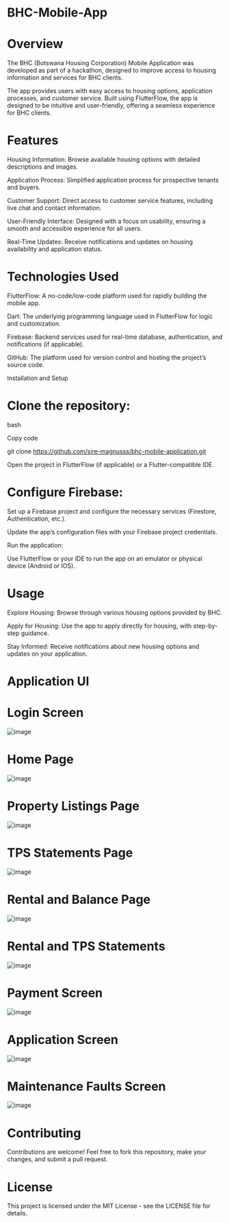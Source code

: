 # BHC-Mobile-App



# Overview

The BHC (Botswana Housing Corporation) Mobile Application was developed as part of a hackathon, designed to improve access to housing information and services for BHC clients. 

The app provides users with easy access to housing options, application processes, and customer service. Built using FlutterFlow, the app is designed to be intuitive and user-friendly, offering a seamless experience for BHC clients.

# Features

Housing Information: Browse available housing options with detailed descriptions and images.

Application Process: Simplified application process for prospective tenants and buyers.

Customer Support: Direct access to customer service features, including live chat and contact information.

User-Friendly Interface: Designed with a focus on usability, ensuring a smooth and accessible experience for all users.

Real-Time Updates: Receive notifications and updates on housing availability and application status.

# Technologies Used

FlutterFlow: A no-code/low-code platform used for rapidly building the mobile app.

Dart: The underlying programming language used in FlutterFlow for logic and customization.

Firebase: Backend services used for real-time database, authentication, and notifications (if applicable).

GitHub: The platform used for version control and hosting the project’s source code.

Installation and Setup

# Clone the repository:

bash

Copy code

git clone https://github.com/sire-magnusss/bhc-mobile-application.git

Open the project in FlutterFlow (if applicable) or a Flutter-compatible IDE.

# Configure Firebase:

Set up a Firebase project and configure the necessary services (Firestore, Authentication, etc.).

Update the app’s configuration files with your Firebase project credentials.

Run the application:

Use FlutterFlow or your IDE to run the app on an emulator or physical device (Android or IOS).

# Usage

Explore Housing: Browse through various housing options provided by BHC.

Apply for Housing: Use the app to apply directly for housing, with step-by-step guidance.

Stay Informed: Receive notifications about new housing options and updates on your application.

# Application UI

# Login Screen
![image](https://github.com/user-attachments/assets/5c12080e-03d3-4beb-bdaa-4941bf2ad15d)

# Home Page
![image](https://github.com/user-attachments/assets/35b443e0-62d3-479c-8c6f-1ddabc5fc99a)

# Property Listings Page
![image](https://github.com/user-attachments/assets/b9637d50-cb9b-4ac5-99c3-4e7404147c69)

# TPS Statements Page
![image](https://github.com/user-attachments/assets/19ad9dac-9a3f-40b6-867d-8b7c224896d9)

# Rental and Balance Page
![image](https://github.com/user-attachments/assets/3ac44ee7-3ff4-4ba1-9675-e344324fbeb9)

# Rental and TPS Statements
![image](https://github.com/user-attachments/assets/c173aa8b-5421-404f-9576-979d29ff05d9)

# Payment Screen

![image](https://github.com/user-attachments/assets/412f3472-2976-48c4-8f8c-d264a03f095a)

# Application Screen

![image](https://github.com/user-attachments/assets/a499efdb-27a5-4d2a-81ee-648fa4b9761a)

# Maintenance Faults Screen
![image](https://github.com/user-attachments/assets/9a1a8386-2022-4f6a-9bfc-e40009023d22)











# Contributing

Contributions are welcome! Feel free to fork this repository, make your changes, and submit a pull request.

# License
This project is licensed under the MIT License - see the LICENSE file for details.
